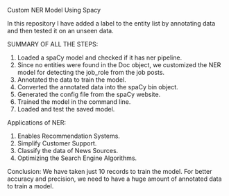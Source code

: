 Custom NER Model Using Spacy

In this repository I have added a label to the entity list by annotating data and then tested it on an unseen data.

SUMMARY OF ALL THE STEPS:
1. Loaded a spaCy model and checked if it has ner pipeline.
2. Since no entities were found in the Doc object, we customized the NER model for detecting the job_role from the job posts.
3. Annotated the data to train the model.
4. Converted the annotated data into the spaCy bin object.
5. Generated the config file from the spaCy website.
6. Trained the model in the command line.
7. Loaded and test the saved model.

Applications of NER:
1. Enables Recommendation Systems.
2. Simplify Customer Support.
3. Classify the data of News Sources.
4. Optimizing the Search Engine Algorithms.

Conclusion:
We have taken just 10 records to train the model. For better accuracy and precision, we need to have a huge amount of annotated data to train a model.
